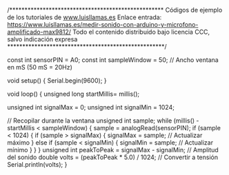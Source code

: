 /***************************************************
Códigos de ejemplo de los tutoriales de www.luisllamas.es
Enlace entrada: https://www.luisllamas.es/medir-sonido-con-arduino-y-microfono-amplificado-max9812/
Todo el contenido distribuido bajo licencia CCC, salvo indicación expresa
****************************************************/

const int sensorPIN = A0;
const int sampleWindow = 50; // Ancho ventana en mS (50 mS = 20Hz)

void setup() 
{
   Serial.begin(9600);
}

void loop() 
{
   unsigned long startMillis= millis();

   unsigned int signalMax = 0;
   unsigned int signalMin = 1024;
 
   // Recopilar durante la ventana
   unsigned int sample;
   while (millis() - startMillis < sampleWindow)
   {
      sample = analogRead(sensorPIN);
      if (sample < 1024)
      {
         if (sample > signalMax)
         {
            signalMax = sample;  // Actualizar máximo
         }
         else if (sample < signalMin)
         {
            signalMin = sample;  // Actualizar mínimo
         }
      }
   }
   unsigned int peakToPeak = signalMax - signalMin;  // Amplitud del sonido
   double volts = (peakToPeak * 5.0) / 1024;  // Convertir a tensión
   Serial.println(volts);
}